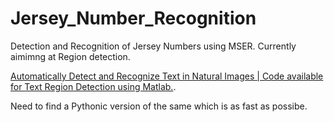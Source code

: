 # Jersey_Number_Recognition
Detection and Recognition of Jersey Numbers using MSER.
Currently aimimng at Region detection.

<a href = "http://in.mathworks.com/help/vision/examples/automatically-detect-and-recognize-text-in-natural-images.html">Automatically Detect and Recognize Text in Natural Images | Code available for Text Region Detection using Matlab.</a>.

Need to find a Pythonic version of the same which is as fast as possibe.
